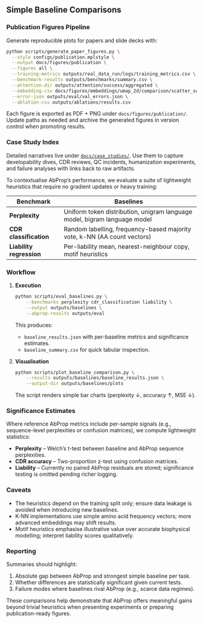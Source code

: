 ## Simple Baseline Comparisons

### Publication Figures Pipeline

Generate reproducible plots for papers and slide decks with:

```bash
python scripts/generate_paper_figures.py \
  --style configs/publication.mplstyle \
  --output docs/figures/publication \
  --figures all \
  --training-metrics outputs/real_data_run/logs/training_metrics.csv \
  --benchmark-results outputs/benchmarks/summary.csv \
  --attention-dir outputs/attention/success/aggregated \
  --embedding-csv docs/figures/embeddings/umap_2d/comparison/scatter_source.csv \
  --error-json outputs/eval/val_errors.json \
  --ablation-csv outputs/ablations/results.csv
```

Each figure is exported as PDF + PNG under `docs/figures/publication/`. Update paths as needed and archive the generated figures in version control when promoting results.

### Case Study Index

Detailed narratives live under [`docs/case_studies/`](case_studies/README.md). Use them to capture developability dives, CDR reviews, QC incidents, humanization experiments, and failure analyses with links back to raw artifacts.

To contextualise AbProp’s performance, we evaluate a suite of lightweight
heuristics that require no gradient updates or heavy training:

| Benchmark | Baselines |
|-----------|-----------|
| **Perplexity** | Uniform token distribution, unigram language model, bigram language model |
| **CDR classification** | Random labelling, frequency-based majority vote, k-NN (AA count vectors) |
| **Liability regression** | Per-liability mean, nearest-neighbour copy, motif heuristics |

### Workflow

1. **Execution**  
   ```bash
   python scripts/eval_baselines.py \
       --benchmarks perplexity cdr_classification liability \
       --output outputs/baselines \
       --abprop-results outputs/eval
   ```
   This produces:
   - `baseline_results.json` with per-baseline metrics and significance estimates.
   - `baseline_summary.csv` for quick tabular inspection.

2. **Visualisation**  
   ```bash
   python scripts/plot_baseline_comparison.py \
       --results outputs/baselines/baseline_results.json \
       --output-dir outputs/baselines/plots
   ```
   The script renders simple bar charts (perplexity ↓, accuracy ↑, MSE ↓).

### Significance Estimates

Where reference AbProp metrics include per-sample signals (e.g., sequence-level
perplexities or confusion matrices), we compute lightweight statistics:

- **Perplexity** – Welch’s t-test between baseline and AbProp sequence
  perplexities.
- **CDR accuracy** – Two-proportion z-test using confusion matrices.
- **Liability** – Currently no paired AbProp residuals are stored; significance
  testing is omitted pending richer logging.

### Caveats

- The heuristics depend on the training split only; ensure data leakage is
  avoided when introducing new baselines.
- K-NN implementations use simple amino acid frequency vectors; more advanced
  embeddings may shift results.
- Motif heuristics emphasise illustrative value over accurate biophysical
  modelling; interpret liability scores qualitatively.

### Reporting

Summaries should highlight:

1. Absolute gap between AbProp and strongest simple baseline per task.
2. Whether differences are statistically significant given current tests.
3. Failure modes where baselines rival AbProp (e.g., scarce data regimes).

These comparisons help demonstrate that AbProp offers meaningful gains beyond
trivial heuristics when presenting experiments or preparing publication-ready
figures.
